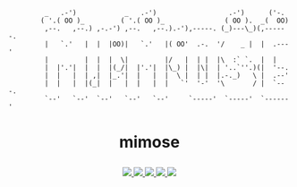 ```shell
         _   .-')            _   .-')                  .-')      ('-.
        ( '.( OO )_         ( '.( OO )_               ( OO ).  _(  OO)
         ,--.   ,--.) ,-.-') ,--.   ,--.).-'),-----. (_)---\_)(,------.
         |   `.'   |  |  |OO)|   `.'   |( OO'  .-.  '/    _ |  |  .---'
         |         |  |  |  \|         |/   |  | |  |\  :` `.  |  |
         |  |'.'|  |  |  |(_/|  |'.'|  |\_) |  |\|  | '..`''.)(|  '--.
         |  |   |  | ,|  |_.'|  |   |  |  \ |  | |  |.-._)   \ |  .--'
         |  |   |  |(_|  |   |  |   |  |   `'  '-'  '\       / |  `---.
         `--'   `--'  `--'   `--'   `--'     `-----'  `-----'  `------'
```



# <p align="center">mimose</p>

<p align="center">
 <a href="https://github.com/yhangf/mimose/blob/master/LICENSE">
        <img src="https://img.shields.io/cocoapods/l/EFQRCode.svg?style=flat">
        </a>
 <a href="https://zh.wikipedia.org/wiki/%E6%9C%BA%E5%99%A8%E5%AD%A6%E4%B9%A0">
        <img src="https://img.shields.io/badge/ML-mimose-ff69b4.svg">
        </a>
   <a href="">
        <img src="https://img.shields.io/badge/Tobe-continued-orange.svg">
        </a>
   <a href="https://github.com/yhangf/mimose">
    <img src="https://img.shields.io/github/stars/yhangf/mimose.svg?style=social&label=Star">
        </a>
    <a href="https://github.com/yhangf/mimose">
    <img src="https://img.shields.io/github/forks/yhangf/mimose.svg?style=social&label=Fork">
        </a>
</p>

